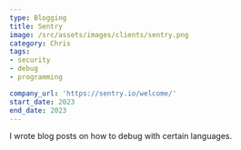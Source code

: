 ```yaml
---
type: Blogging
title: Sentry
image: /src/assets/images/clients/sentry.png
category: Chris
tags:
- security
- debug
- programming

company_url: 'https://sentry.io/welcome/'
start_date: 2023
end_date: 2023
---
```


I wrote blog posts on how to debug with certain languages.